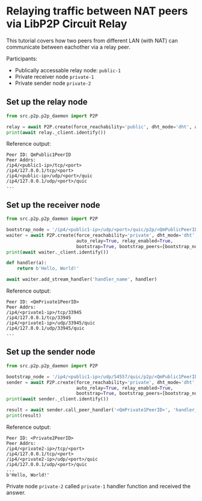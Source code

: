 # Relaying traffic between NAT peers via LibP2P Circuit Relay 

This tutorial covers how two peers from different LAN (with NAT) can communicate between eachother
via a relay peer.

Participants:
* Publically accessable relay node: `public-1`
* Private receiver node `private-1`
* Private sender node `private-2`

## Set up the relay node
```python
from src.p2p.p2p_daemon import P2P

relay = await P2P.create(force_reachability='public', dht_mode='dht', auto_relay=True, relay_enabled=True)
print(await relay._client.identify())
```

Reference output:
```
Peer ID: QmPublic1PeerID
Peer Addrs:
/ip4/<public1-ip>/tcp/<port>
/ip4/127.0.0.1/tcp/<port>
/ip4/<public-ip>/udp/<port>/quic
/ip4/127.0.0.1/udp/<port>/quic
...
```

## Set up the receiver node
```python
from src.p2p.p2p_daemon import P2P

bootstrap_node = '/ip4/<public1-ip>/udp/<port>/quic/p2p/<QmPublicPeerID>'
waiter = await P2P.create(force_reachability='private', dht_mode='dht',
                          auto_relay=True, relay_enabled=True,
                          bootstrap=True, bootstrap_peers=[bootstrap_node])
print(await waiter._client.identify())

def handler(a):
    return b'Hello, World!'

await waiter.add_stream_handler('handler_name', handler)
```

Reference output:
```
Peer ID: <QmPrivate1PeerID>
Peer Addrs:
/ip4/<private1-ip>/tcp/33945
/ip4/127.0.0.1/tcp/33945
/ip4/<private1-ip>/udp/33945/quic
/ip4/127.0.0.1/udp/33945/quic
...
```

## Set up the sender node
```python
from src.p2p.p2p_daemon import P2P

bootstrap_node = '/ip4/<public1-ip>/udp/54557/quic/p2p/<QmPublic1PeerID>'
sender = await P2P.create(force_reachability='private', dht_mode='dht',
                          auto_relay=True, relay_enabled=True,
                          bootstrap=True, bootstrap_peers=[bootstrap_node])
print(await sender._client.identify())

result = await sender.call_peer_handler('<QmPrivate1PeerID>', 'handler_name', b'')
print(result)
```

Reference output:
```
Peer ID: <Private2PeerID>
Peer Addrs:
/ip4/<private2-ip>/tcp/<port>
/ip4/127.0.0.1/tcp/<port>
/ip4/<private2-ip>/udp/<port>/quic
/ip4/127.0.0.1/udp/<port>/quic
...
b'Hello, World!'
```
Private node `private-2` called `private-1` handler function and received the answer.